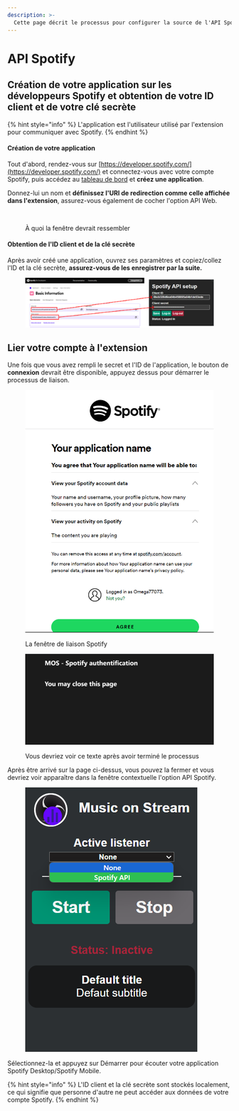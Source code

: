 ```yaml
---
description: >-
  Cette page décrit le processus pour configurer la source de l'API Spotify, qui vous permet de connecter l'application Spotify Desktop ou l'application mobile à l'extension
---
```


# API Spotify

## Création de votre application sur les développeurs Spotify et obtention de votre ID client et de votre clé secrète

{% hint style="info" %}
L'application est l'utilisateur utilisé par l'extension pour communiquer avec Spotify.
{% endhint %}

#### Création de votre application

Tout d'abord, rendez-vous sur [https://developer.spotify.com/](https://developer.spotify.com/) et connectez-vous avec votre compte Spotify, puis accédez au [tableau de bord](https://developer.spotify.com/dashboard) et **créez une application**.

Donnez-lui un nom et **définissez l'URI de redirection comme celle affichée dans l'extension**, assurez-vous également de cocher l'option API Web.

<figure><img src="../.gitbook/assets/Group 3.png" alt=""><figcaption><p>À quoi la fenêtre devrait ressembler</p></figcaption></figure>

#### Obtention de l'ID client et de la clé secrète

Après avoir créé une application, ouvrez ses paramètres et copiez/collez l'ID et la clé secrète, **assurez-vous de les enregistrer par la suite.**

<figure><img src="../.gitbook/assets/Group 2 (2).png" alt=""><figcaption></figcaption></figure>

## Lier votre compte à l'extension

Une fois que vous avez rempli le secret et l'ID de l'application, le bouton de **connexion** devrait être disponible, appuyez dessus pour démarrer le processus de liaison.

<figure><img src="../.gitbook/assets/image (5).png" alt=""><figcaption><p>La fenêtre de liaison Spotify</p></figcaption></figure>

<figure><img src="../.gitbook/assets/image (6).png" alt=""><figcaption><p>Vous devriez voir ce texte après avoir terminé le processus</p></figcaption></figure>

Après être arrivé sur la page ci-dessus, vous pouvez la fermer et vous devriez voir apparaître dans la fenêtre contextuelle l'option API Spotify.

<figure><img src="../.gitbook/assets/image (7).png" alt=""><figcaption></figcaption></figure>

Sélectionnez-la et appuyez sur Démarrer pour écouter votre application Spotify Desktop/Spotify Mobile.

{% hint style="info" %}
L'ID client et la clé secrète sont stockés localement, ce qui signifie que personne d'autre ne peut accéder aux données de votre compte Spotify.
{% endhint %}
